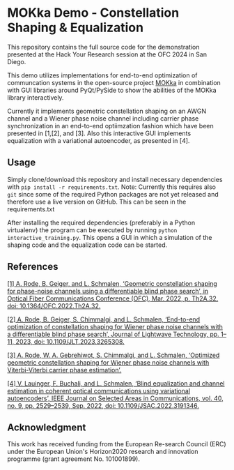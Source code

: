 # MOKka Demo - Constellation Shaping \& Equalization

This repository contains the full source code for the demonstration presented at
the Hack Your Research session at the OFC 2024 in San Diego.

This demo utilizes implementations for end-to-end optimization of communcation systems in the open-source project [MOKka](https://github.com/kit-cel/mokka) in combination with GUI libraries around PyQt/PySide to show the abilities of the MOKka library interactively.

Currently it implements geometric constellation shaping on an AWGN channel and a Wiener phase noise channel including carrier phase synchronization in an end-to-end optiimzation fashion which have been presented in \[1\,\[2\], and \[3\]. Also this interactive GUI implements equalization with a variational autoencoder, as presented in \[4\].

## Usage

Simply clone/download this repository and install necessary dependencies with `pip install -r requirements.txt`. Note: Currently this requires also `git` since some of the required Python packages are not yet released and therefore use a live version on GitHub. This can be seen in the requirements.txt

After installing the required dependencies (preferably in a Python virtualenv) the program can be executed by running `python interactive_training.py`. This opens a GUI in which a simulation of the shaping code and the equalization code can be started.

## References

[\[1\] A. Rode, B. Geiger, and L. Schmalen, ‘Geometric constellation shaping for phase-noise channels using a differentiable blind phase search’, in Optical Fiber Communications Conference (OFC), Mar. 2022, p. Th2A.32. doi: 10.1364/OFC.2022.Th2A.32.](http://opg.optica.org/abstract.cfm?URI=OFC-2022-Th2A.32)

[\[2\] A. Rode, B. Geiger, S. Chimmalgi, and L. Schmalen, ‘End-to-end optimization of constellation shaping for Wiener phase noise channels with a differentiable blind phase search’, Journal of Lightwave Technology, pp. 1–11, 2023, doi: 10.1109/JLT.2023.3265308.](https://ieeexplore.ieee.org/document/10093964/)

[\[3\] A. Rode, W. A. Gebrehiwot, S. Chimmalgi, and L. Schmalen, ‘Optimized geometric constellation shaping for Wiener phase noise channels with Viterbi-Viterbi carrier phase estimation’.](https://arxiv.org/abs/2307.01367)

[\[4\] V. Lauinger, F. Buchali, and L. Schmalen, ‘Blind equalization and channel estimation in coherent optical communications using variational autoencoders’, IEEE Journal on Selected Areas in Communications, vol. 40, no. 9, pp. 2529–2539, Sep. 2022, doi: 10.1109/JSAC.2022.3191346.](https://ieeexplore.ieee.org/abstract/document/9831780)

## Acknowledgment
This  work  has  received  funding  from  the  European  Re-search Council (ERC) under the European Union's Horizon2020 research and innovation programme (grant agreement No. 101001899).
